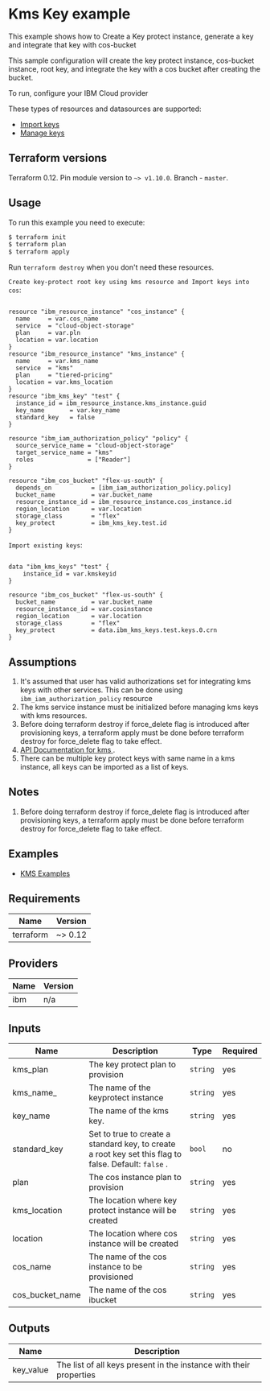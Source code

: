 # Kms Key example

This example shows how to Create a Key protect instance, generate a key and integrate that key with cos-bucket

This sample configuration will create the key protect instance, cos-bucket instance, root key, and integrate the key with a cos bucket after creating the bucket.


To run, configure your IBM Cloud provider

These types of resources and datasources are supported:

* [ Import keys ](https://cloud.ibm.com/docs/terraform?topic=terraform-kms-data-sources)
* [ Manage keys ](https://cloud.ibm.com/docs/terraform?topic=terraform-kms-resources)

## Terraform versions

Terraform 0.12. Pin module version to `~> v1.10.0`. Branch - `master`.


## Usage

To run this example you need to execute:

```bash
$ terraform init
$ terraform plan
$ terraform apply
```

Run `terraform destroy` when you don't need these resources.

`Create key-protect root key using kms resource and Import keys into cos`:
```hcl

resource "ibm_resource_instance" "cos_instance" {
  name     = var.cos_name
  service  = "cloud-object-storage"
  plan     = var.pln
  location = var.location
}
resource "ibm_resource_instance" "kms_instance" {
  name     = var.kms_name
  service  = "kms"
  plan     = "tiered-pricing"
  location = var.kms_location
}
resource "ibm_kms_key" "test" {
  instance_id = ibm_resource_instance.kms_instance.guid
  key_name       = var.key_name
  standard_key   = false
}

resource "ibm_iam_authorization_policy" "policy" {
  source_service_name = "cloud-object-storage"
  target_service_name = "kms"
  roles               = ["Reader"]
}

resource "ibm_cos_bucket" "flex-us-south" {
  depends_on           = [ibm_iam_authorization_policy.policy]
  bucket_name          = var.bucket_name
  resource_instance_id = ibm_resource_instance.cos_instance.id
  region_location      = var.location
  storage_class        = "flex"
  key_protect          = ibm_kms_key.test.id
}

```

`Import existing keys`:

```hcl

data "ibm_kms_keys" "test" {
    instance_id = var.kmskeyid
}

resource "ibm_cos_bucket" "flex-us-south" {
  bucket_name          = var.bucket_name
  resource_instance_id = var.cosinstance
  region_location      = var.location
  storage_class        = "flex"
  key_protect          = data.ibm_kms_keys.test.keys.0.crn
}

```

## Assumptions

1. It's assumed that user has valid authorizations set for integrating kms keys with other services. This can be done using `ibm_iam_authorization_policy` resource
2. The kms service instance must be initialized before managing kms keys with kms resources. 
3. Before doing terraform destroy if force_delete flag is introduced after provisioning keys, a terraform apply must be done before terraform destroy for force_delete flag to take effect.
4. [ API Documentation for kms ](https://cloud.ibm.com/apidocs/key-protect).
5. There can be multiple key protect keys with same name in a kms instance, all keys can be imported as a list of keys.

## Notes

1. Before doing terraform destroy if force_delete flag is introduced after provisioning keys, a terraform apply must be done before terraform destroy for force_delete flag to take effect.

## Examples

* [ KMS Examples ](https://github.com/IBM-Cloud/terraform-provider-ibm/tree/master/examples/ibm-kms)



<!-- BEGINNING OF PRE-COMMIT-TERRAFORM DOCS HOOK -->
## Requirements

| Name | Version |
|------|---------|
| terraform | ~> 0.12 |

## Providers

| Name | Version |
|------|---------|
| ibm | n/a |

## Inputs

| Name | Description | Type | Required |
|------|-------------|------|---------|
| kms\_plan | The key protect plan to provision| `string` | yes |
| kms\_name_ | The name of the keyprotect instance| `string` | yes |
| key\_name | The name of the kms key. | `string` | yes |
| standard\_key | Set to true to create a standard key, to create a root key set this flag to false. Default: `false` . | `bool` | no |
| plan | The cos instance plan to provision| `string` | yes |
| kms\_location | The location where key protect instance will be created| `string` | yes |
| location | The location where cos instance will be created| `string` | yes |
| cos\_name | The name of the cos instance to be provisioned| `string` | yes |
| cos\_bucket_name | The name of the cos ibucket| `string` | yes |

## Outputs

| Name | Description |
|------|-------------|
| key\_value | The list of all keys present in the instance with their properties  |

<!-- END OF PRE-COMMIT-TERRAFORM DOCS HOOK -->
